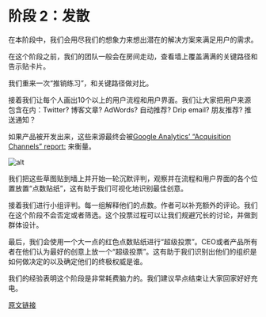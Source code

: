 # 阶段 2：发散

在本阶段中，我们会用尽我们的想象力来想出潜在的解决方案来满足用户的需求。

在这个阶段之前，我们的团队一般会在房间走动，查看墙上覆盖满满的关键路径和告示贴卡片。

我们重来一次“推销练习”，和关键路径做对比。

接着我们让每个人画出10个以上的用户流程和用户界面。我们让大家把用户来源包含在内：Twitter? 博客文章? AdWords? 自动推荐? Drip email? 朋友推荐? 推送通知？

如果产品被开发出来，这些来源最终会被[Google Analytics’ “Acquisition Channels” report:](http://analytics.blogspot.com/2013/10/new-acquisitions-reporting-channels.html) 来衡量。

![alt](http://beantalk.net/static/upload/201610/a5WFVg6Y3jal9Z7HN4zy5J5M.jpg)

我们把这些草图贴到墙上并开始一轮沉默评判，观察并在流程和用户界面的各个位置放置“点数贴纸”，这有助于我们可视化地识别最佳创意。

接着我们进行小组评判。每一组解释他们的点数。作者可以补充额外的评论。我们在这个阶段不会否定或者筛选。这个投票过程可以让我们规避冗长的讨论，并做到群体设计。

最后，我们会使用一个大一点的红色点数贴纸进行“超级投票”。CEO或者产品所有者在他们认为最好的创意上放一个“超级投票”。这有助于我们识别出他们的组织是如何做决定的以及确定他们的终极权威是谁。

我们的经验表明这个阶段是非常耗费脑力的。我们建议早点结束让大家回家好好充电。

[原文链接](https://thoughtbot.com/playbook/product-design-sprint/phase-2-diverge)
